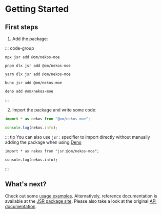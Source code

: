 # Getting Started

## First steps

1. Add the package:

::: code-group
```console [npm]
npx jsr add @om/nekos-moe
```

```console [pnpm]
pnpm dlx jsr add @om/nekos-moe
```

```console [yarn]
yarn dlx jsr add @om/nekos-moe
```

```console [bun]
bunx jsr add @om/nekos-moe
```

```console [deno]
deno add @om/nekos-moe
```
:::

2. Import the package and write some code:

```ts
import * as nekos from "@om/nekos-moe";

console.log(nekos.info);
```

::: tip
You can also use `jsr:` specifier to import directly without manually adding the package when using [Deno](https://deno.com)

```ts{1}
import * as nekos from "jsr:@om/nekos-moe";

console.log(nekos.info);
```
:::

## What's next?

Check out some [usage examples](/examples/). Alternatively, reference documentation is available at the [JSR package site](https://jsr.io/@om/nekos-moe/doc). Please also take a look at the original [API documentation](https://docs.nekos.moe).